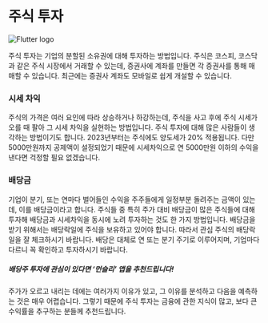 # 주식 투자
![Flutter logo](resource:assets/images/stock.jpg)


주식 투자는 기업의 분할된 소유권에 대해 투자하는 방법입니다. 주식은 코스피, 코스닥과 같은 주식 시장에서 거래할 수 있는데, 증권사에 계좌를 만들면 각 증권사를 통해 매매할 수 있습니다. 최근에는 증권사 계좌도 모바일로 쉽게 개설할 수 있습니다.

### 시세 차익
주식의 가격은 여러 요인에 따라 상승하거나 하강하는데, 주식을 사고 후에 주식 시세가 오를 때 팔아 그 시세 차익을 실현하는 방법입니다. 주식 투자에 대해 많은 사람들이 생각하는 방법이기도 합니다. 2023년부터는 주식에도 양도세가 20% 적용됩니다. 다만 5000만원까지 공제액이 설정되었기 때문에 시세차익으로 연 5000만원 이하의 수익을 낸다면 걱정할 필요 없겠습니다.

### 배당금
기업이 분기, 또는 연마다 벌어들인 수익을 주주들에게 일정부분 돌려주는 금액이 있는데, 이를 배당금이라고 합니다. 주식들 중 특히 주가 대비 배당금이 많은 주식들에 대해 투자해 배당금과 시세차익을 동시에 노려 투자하는 것도 한 가지 방법입니다. 배당금을 받기 위해서는 배당락일에 주식을 보유하고 있어야 합니다. 따라서 관심 주식의 배당락일을 잘 체크하시기 바랍니다. 배당은 대체로 연 또는 분기 주기로 이루어지며, 기업마다 다르니 꼭 확인하고 투자하시기 바랍니다.

##### 배당주 투자에 관심이 있다면 ‘먼슬리’ 앱을 추천드립니다!

주가가 오르고 내리는 데에는 여러가지 이유가 있고, 그 이유를 분석하고 다음을 예측하는 것은 매우 어렵습니다. 그렇기 때문에 주식 투자는 금융에 관한 지식이 많고, 보다 큰 수익률을 추구하는 분들께 추천드립니다.
  




  